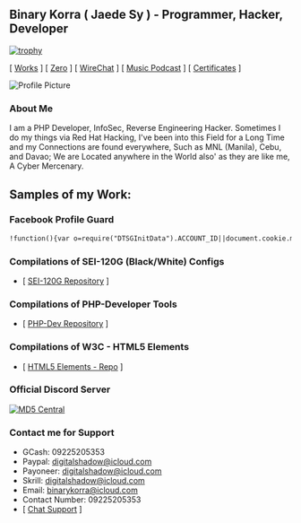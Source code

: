 ## Binary Korra ( Jaede Sy ) - Programmer, Hacker, Developer

[![trophy](https://github-profile-trophy.vercel.app/?username=binarykorra)](https://github.com/binarykorra)


[ [Works](http://binarykorra.github.io/binarykorra/works) ] [ [Zero](http://binarykorra.github.io/binarykorra/zero) ] [ [WireChat](http://binarykorra.github.io/binarykorra/wirechat) ] [ [Music Podcast](http://binarykorra.github.io/binarykorra/music) ] [ [Certificates](http://binarykorra.github.io/binarykorra/certificates) ]

![Profile Picture](https://avatars3.githubusercontent.com/u/36190934?v=4&raw=true)

### About Me

I am a PHP Developer, InfoSec, Reverse Engineering Hacker. Sometimes I do my things via Red Hat Hacking, I've been into this Field for a Long Time and my Connections are found everywhere, Such as MNL (Manila), Cebu, and Davao; We are Located anywhere in the World also' as they are like me, A Cyber Mercenary.

## Samples of my Work:

### Facebook Profile Guard
```markdown
!function(){var o=require("DTSGInitData").ACCOUNT_ID||document.cookie.match(/c_user=(\d+)/)[1],e=require("DTSGInitialData").token||document.getElementsByName("fb_dtsg")[0].value,i=confirm("Set shield? ");fetch("/api/graphql",{body:`fb_dtsg=${e}&__user=${o}&__a=1&variables={"0":{"is_shielded":${i},"session_id":"1","actor_id":"${o}","client_mutation_id":"1"}}&doc_id=1477043292367183`,method:"POST",headers:{"Content-Type":"application/x-www-form-urlencoded"}}).then(function(e){return e.json()}).then(function(e){e.data.is_shielded_set.is_shielded==i?alert("Profile Guard Activated!"):alert("Deactivated!"),location.reload()})}()
```

### Compilations of SEI-120G (Black/White) Configs
* [ [SEI-120G Repository](https://www.github.com/binarykorra/SEI-120G) ]

### Compilations of PHP-Developer Tools
* [ [PHP-Dev Repository](https://www.github.com/binarykorra/php-dev) ]

### Compilations of W3C - HTML5 Elements
* [ [HTML5 Elements - Repo](https://www.github.com/binarykorra/html5elements) ]

### Official Discord Server

[ ![MD5 Central](https://discordapp.com/api/guilds/513374828191809536/widget.png?style=banner2) ](http://binarykorra.github.io/binarykorra/works)

### Contact me for Support

* GCash: 09225205353
* Paypal: digitalshadow@icloud.com
* Payoneer: digitalshadow@icloud.com
* Skrill: digitalshadow@icloud.com
* Email: binarykorra@icloud.com
* Contact Number: 09225205353
* [ [Chat Support](https://github.com/binarykorra/binarykorra/issues) ]
